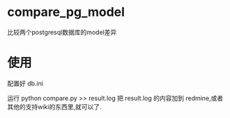 compare_pg_model
================

比较两个postgresql数据库的model差异

使用
==
配置好 db.ini

运行
    python compare.py >> result.log
把 result.log 的内容加到 redmine,或者其他的支持wiki的东西里,就可以了.
